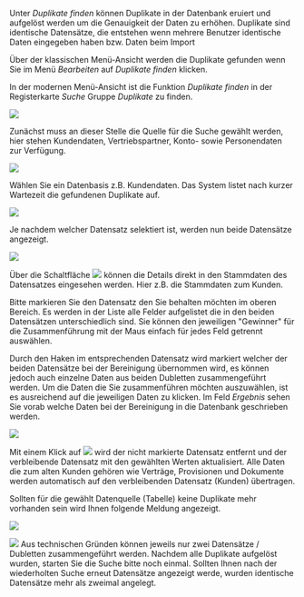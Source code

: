 Unter *Duplikate finden* können Duplikate in der Datenbank eruiert und aufgelöst werden um die Genauigkeit der Daten zu erhöhen. Duplikate sind identische Datensätze, die entstehen wenn mehrere Benutzer identische Daten eingegeben haben bzw. Daten beim Import 

Über der klassischen Menü-Ansicht werden die Duplikate gefunden wenn Sie im Menü *Bearbeiten* auf *Duplikate finden* klicken. 

In der modernen Menü-Ansicht ist die Funktion *Duplikate finden* in der Registerkarte *Suche* Gruppe *Duplikate* zu finden.

![](http://xpecto.github.io/docs/xpecto/Bearbeiten/Dublikate_finden/Duplikat_menue.png)


Zunächst muss an dieser Stelle die Quelle für die Suche gewählt werden, hier stehen Kundendaten, Vertriebspartner, Konto- sowie Personendaten zur Verfügung. 

![](http://xpecto.github.io/docs/xpecto/Bearbeiten/Dublikate_finden/Datenquelle_waehlen.png)

Wählen Sie ein Datenbasis z.B. Kundendaten. Das System listet nach kurzer Wartezeit die gefundenen Duplikate auf.

![](http://xpecto.github.io/docs/xpecto/Bearbeiten/Dublikate_finden/Ergebnisliste_Duplikate.png)

Je nachdem welcher Datensatz selektiert ist, werden nun beide Datensätze angezeigt. 

![](http://xpecto.github.io/docs/xpecto/Bearbeiten/Dublikate_finden/Auswahl_Duplikat.png)

Über die Schaltfläche ![](http://xpecto.github.io/docs/xpecto/Bearbeiten/Dublikate_finden/Button_anzeigen.png) können die Details direkt in den Stammdaten des Datensatzes eingesehen werden. Hier z.B. die Stammdaten zum Kunden.



Bitte markieren Sie den Datensatz den Sie behalten möchten im oberen Bereich. Es werden in der Liste alle Felder aufgelistet die in den beiden Datensätzen unterschiedlich sind. Sie können den jeweiligen "Gewinner" für die Zusammenführung mit der Maus einfach für jedes Feld getrennt auswählen.

Durch den Haken im entsprechenden Datensatz wird markiert welcher der beiden Datensätze bei der Bereinigung übernommen wird, es können jedoch auch einzelne Daten aus beiden Dubletten zusammengeführt werden. Um die Daten die Sie zusammenführen möchten auszuwählen, ist es ausreichend auf die jeweiligen Daten zu klicken. Im Feld *Ergebnis* sehen Sie vorab welche Daten bei der  Bereinigung in die Datenbank geschrieben werden. 

![](http://xpecto.github.io/docs/xpecto/Bearbeiten/Dublikate_finden/Duplikat_merge.png)

Mit einem Klick auf ![](http://xpecto.github.io/docs/img/img_1421247414670.png) wird der nicht markierte Datensatz entfernt und der verbleibende Datensatz mit den gewählten Werten aktualisiert. Alle Daten die zum alten Kunden gehören wie Verträge, Provisionen und Dokumente werden automatisch auf den verbleibenden Datensatz (Kunden) übertragen.




Sollten für die gewählt Datenquelle (Tabelle) keine Duplikate mehr vorhanden sein wird Ihnen folgende Meldung angezeigt.

![](http://xpecto.github.io/docs/xpecto/Bearbeiten/Dublikate_finden/Keine_Duplikate_gefunden.png)


![](http://xpecto.github.io/docs/xpecto/Grafiken/gr_gluehbirne.jpg) Aus technischen Gründen können jeweils nur zwei Datensätze / Dubletten zusammengeführt werden. Nachdem alle Duplikate aufgelöst wurden, starten Sie die Suche bitte noch einmal. Sollten Ihnen nach der wiederholten Suche erneut Datensätze angezeigt werde, wurden identische Datensätze mehr als zweimal angelegt.